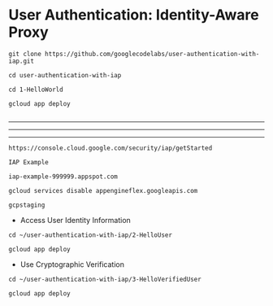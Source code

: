 # User Authentication: Identity-Aware Proxy


```
git clone https://github.com/googlecodelabs/user-authentication-with-iap.git

cd user-authentication-with-iap

cd 1-HelloWorld

gcloud app deploy


```

---
---
---

```
https://console.cloud.google.com/security/iap/getStarted
```

```
IAP Example
```

```
iap-example-999999.appspot.com
```


```
gcloud services disable appengineflex.googleapis.com
```



```
gcpstaging
```

- Access User Identity Information

```
cd ~/user-authentication-with-iap/2-HelloUser

gcloud app deploy

```

- Use Cryptographic Verification

```
cd ~/user-authentication-with-iap/3-HelloVerifiedUser

gcloud app deploy

```
